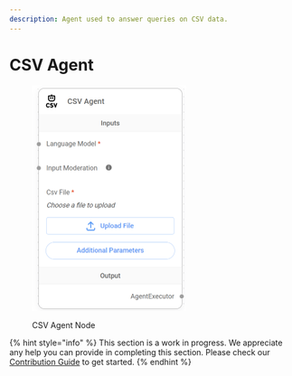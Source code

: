 ```yaml
---
description: Agent used to answer queries on CSV data.
---
```


# CSV Agent

<figure><img src="../../../.gitbook/assets/image (16) (1) (1) (2) (1).png" alt="" width="273"><figcaption><p>CSV Agent Node</p></figcaption></figure>

{% hint style="info" %}
This section is a work in progress. We appreciate any help you can provide in completing this section. Please check our [Contribution Guide](broken-reference) to get started.
{% endhint %}
